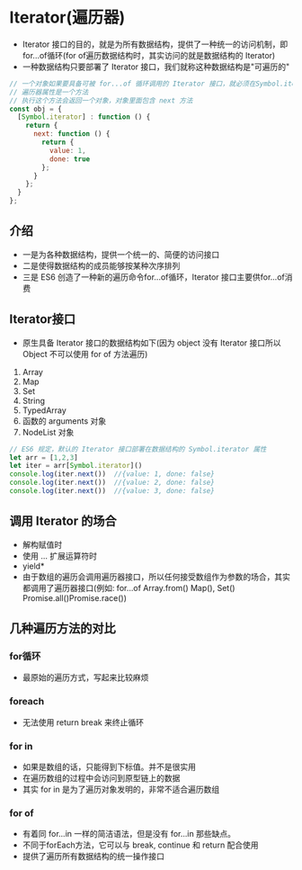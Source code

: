 <!--
 * @Author: x09898 coder_xujie@163.com
 * @Date: 2022-12-23 14:09:05
 * @LastEditors: x09898 coder_xujie@163.com
 * @FilePath: \HTML-CSS-Javascript-\JAVAScript+ES6\ES6\Iterator.md
 * @Description: 
-->
# Iterator(遍历器)

* Iterator 接口的目的，就是为所有数据结构，提供了一种统一的访问机制，即for...of循环(for of遍历数据结构时，其实访问的就是数据结构的 Iterator)
* 一种数据结构只要部署了 Iterator 接口，我们就称这种数据结构是"可遍历的"

```js
// 一个对象如果要具备可被 for...of 循环调用的 Iterator 接口，就必须在Symbol.iterator 的属性上部署遍历器生成方法(原型链上的对象具有该方法也可)
// 遍历器属性是一个方法
// 执行这个方法会返回一个对象，对象里面包含 next 方法
const obj = {
  [Symbol.iterator] : function () {
    return {
      next: function () {
        return {
          value: 1,
          done: true
        };
      }
    };
  }
};
```

## 介绍

* 一是为各种数据结构，提供一个统一的、简便的访问接口
* 二是使得数据结构的成员能够按某种次序排列
* 三是 ES6 创造了一种新的遍历命令for...of循环，Iterator 接口主要供for...of消费

## Iterator接口

* 原生具备 Iterator 接口的数据结构如下(因为 object 没有 Iterator 接口所以 Object 不可以使用 for of 方法遍历)

1. Array
2. Map
3. Set
4. String
5. TypedArray
6. 函数的 arguments 对象
7. NodeList 对象

```js
// ES6 规定，默认的 Iterator 接口部署在数据结构的 Symbol.iterator 属性
let arr = [1,2,3]
let iter = arr[Symbol.iterator]()
console.log(iter.next())  //{value: 1, done: false}
console.log(iter.next())  //{value: 2, done: false}
console.log(iter.next())  //{value: 3, done: false}
```

## 调用 Iterator 的场合

* 解构赋值时
* 使用 ... 扩展运算符时
* yield*
* 由于数组的遍历会调用遍历器接口，所以任何接受数组作为参数的场合，其实都调用了遍历器接口(例如: for…of Array.from() Map(), Set() Promise.all()Promise.race())

## 几种遍历方法的对比

### for循环

* 最原始的遍历方式，写起来比较麻烦

### foreach

* 无法使用 return break 来终止循环

### for in

* 如果是数组的话，只能得到下标值。并不是很实用
* 在遍历数组的过程中会访问到原型链上的数据
* 其实 for in 是为了遍历对象发明的，非常不适合遍历数组

### for of

* 有着同 for...in 一样的简洁语法，但是没有 for...in 那些缺点。
* 不同于forEach方法，它可以与 break, continue 和 return 配合使用
* 提供了遍历所有数据结构的统一操作接口
